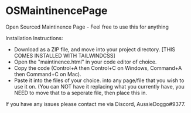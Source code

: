 # OSMaintinencePage
Open Sourced Maintinence Page - Feel free to use this for anything


Installation Instructions:
- Download as a ZIP file, and move into your project directory. [THIS COMES INSTALLED WITH TAILWINDCSS]
- Open the "maintinence.html" in your code editor of choice.
- Copy the code (Control+A then Control+C on Windows, Command+A then Command+C on Mac).
- Paste it into the files of your choice. into any page/file that you wish to use it on. (You can NOT have it replacing what you currently have, you NEED to move that to a seperate file, then place this in.

If you have any issues please contact me via Discord, AussieDoggo#9377.
